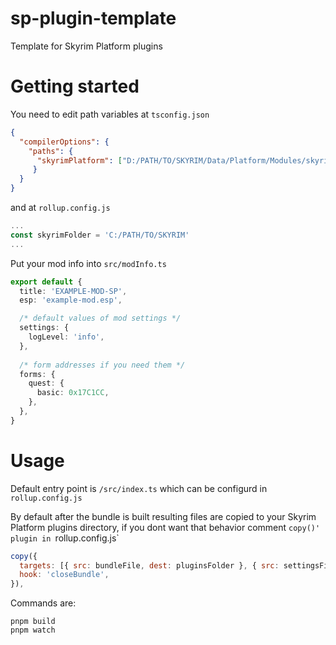 # sp-plugin-template
 Template for Skyrim Platform plugins

# Getting started
You need to edit path variables at
`tsconfig.json`
```json
{
  "compilerOptions": {
    "paths": {
      "skyrimPlatform": ["D:/PATH/TO/SKYRIM/Data/Platform/Modules/skyrimPlatform"],
     }
  }
}
```
and at `rollup.config.js`
```js
...
const skyrimFolder = 'C:/PATH/TO/SKYRIM'
...
```

Put your mod info into `src/modInfo.ts`
```ts
export default {
  title: 'EXAMPLE-MOD-SP',
  esp: 'example-mod.esp',

  /* default values of mod settings */
  settings: {
    logLevel: 'info',
  },
  
  /* form addresses if you need them */
  forms: {
    quest: {
      basic: 0x17C1CC,
    },
  },
}
```

# Usage
Default entry point is `/src/index.ts` which can be configurd in `rollup.config.js`

By default after the bundle is built resulting files are copied to your Skyrim Platform plugins directory, if you dont want that behavior comment `copy()' plugin in `rollup.config.js`
```js
copy({
  targets: [{ src: bundleFile, dest: pluginsFolder }, { src: settingsFile, dest: pluginsFolder }],
  hook: 'closeBundle',
}),
```

Commands are:

```console
pnpm build
pnpm watch
```
